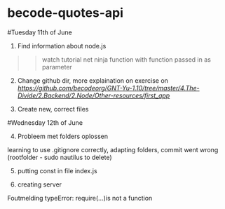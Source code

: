 # becode-quotes-api
#Tuesday 11th of June

1. Find information about node.js
>>watch tutorial net ninja
>>function with function passed in as parameter

2. Change github dir, more explaination on exercise on 
*https://github.com/becodeorg/GNT-Yu-1.10/tree/master/4.The-Divide/2.Backend/2.Node/Other-resources/first_app*

3. Create new, correct files

#Wednesday 12th of June

4. Probleem met folders oplossen 

learning to use .gitignore correctly, adapting folders, commit went wrong (rootfolder - sudo nautilus to delete)

5. putting  const in file index.js

6. creating server 

Foutmelding typeError: require(...)is not a function
